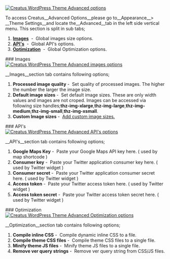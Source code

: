 <div class="thz-lightbox-gallery" markdown="1">
<div class="thz-doc-image max">
<a class="thz-lightbox mfp-image" href="../../docs-media/advanced-options.jpg" data-mfp-title="Creatus WordPress Theme Advanced options" data-modal-size="large">
	<img src="../../docs-media/advanced-options.jpg" alt="Creatus WordPress Theme Advanced options" />
</a>
</div>

<div markdown="1">

To access Creatus__Advanced Options__please go to__Appearance__> __Theme Settings__and locate the__Advanced__tab in the left side vertical menu. This section is split in sub tabs;

</div>


1. <a href="#images" class="thz-scroll">__Images__</a> &nbsp;-&nbsp; Global images size options.
1. <a href="#apis" class="thz-scroll">__API's__</a> &nbsp;-&nbsp; Global API's options.
1. <a href="#optimisation" class="thz-scroll">__Optimization__</a> &nbsp;-&nbsp; Global Optimization options.



<div id="images" markdown="1">
### Images
<div class="thz-doc-image max">
<a class="thz-lightbox mfp-image" href="../../docs-media/advanced-images-options.jpg" data-mfp-title="Creatus WordPress Theme Advanced images options" data-modal-size="large">
	<img src="../../docs-media/advanced-images-options.jpg" alt="Creatus WordPress Theme Advanced images options" />
</a>
</div>

__Images__section tab contains following options;


1. __Processed image quality__&nbsp;-&nbsp; Set quality of processed images. The higher the number the larger the image size.
1. __Default image sizes__&nbsp;-&nbsp; Set default image sizes. These are only width values and images are not croped. Images can be accessed via following size handles;__thz-img-xlarge__,__thz-img-large__,__thz-img-medium__,__thz-img-small__,__thz-img-xsmall__.
1. __Custom Image sizes__&nbsp;-&nbsp; <a class="thz-lightbox mfp-image" href="../../docs-media/custom-image-sizes-popup.jpg" data-mfp-title="Creatus WordPress Theme Custom image sizes options" data-modal-size="large">Add custom image sizes.</a>
</div>

<div id="apis" markdown="1">
### API's
<div class="thz-doc-image max">
<a class="thz-lightbox mfp-image" href="../../docs-media/apis-options.jpg" data-mfp-title="Creatus WordPress Theme Advanced API's options" data-modal-size="large">
	<img src="../../docs-media/apis-options.jpg" alt="Creatus WordPress Theme Advanced API's options" />
</a>
</div>

__API's__section tab contains following options;


1. __Google Maps Key__&nbsp;-&nbsp; Paste your Google Maps API key here. ( used by map shortcode )
1. __Consumer key__&nbsp;-&nbsp; Paste your Twitter application consumer key here. ( used by Twitter widget ) 
1. __Consumer secret__&nbsp;-&nbsp; Paste your Twitter application consumer secret here. ( used by Twitter widget ) 
1. __Access token__&nbsp;-&nbsp; Paste your Twitter access token here. ( used by Twitter widget ) 
1. __Access token secret__&nbsp;-&nbsp; Paste your Twitter access token secret here. ( used by Twitter widget ) 
</div>



<div id="optimization" markdown="1">
### Optimization
<div class="thz-doc-image max">
<a class="thz-lightbox mfp-image" href="../../docs-media/optimizations-options.jpg" data-mfp-title="Creatus WordPress Theme Advanced Optimization options" data-modal-size="large">
	<img src="../../docs-media/optimizations-options.jpg" alt="Creatus WordPress Theme Advanced Optimization options" />
</a>
</div>

__Optimization__section tab contains following options;


1. __Compile inline CSS__&nbsp;-&nbsp; Compile dynamic inline CSS to a file.
1. __Compile theme CSS files__&nbsp;-&nbsp; Compile theme CSS files to a single file.
1. __Minify theme JS files__&nbsp;-&nbsp; Minify theme JS files to a single file.
1. __Remove ver query strings__&nbsp;-&nbsp; Remove ver query string from CSS/JS files.
</div>



</div>